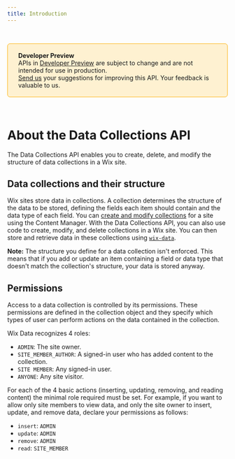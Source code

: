```yaml
---
title: Introduction
---
```


&nbsp;

<div style="background-color: #FEF1D1; padding: 18px 24px; border-radius: 6px; border: 1px solid #FDB10C; box-sizing: border-box; display: inline-block">
    <b>Developer Preview</b>
    <br/>
    <span>APIs in <a href="https://www.wix.com/velo/reference/api-overview/developer-preview">Developer Preview</a> are subject to change and are not intended for use in production.<br/><a href="mailto:velo-preview-feedback@wix.com">Send us</a> your suggestions for improving this API. Your feedback is valuable to us.</span>
</div>

&nbsp;

# About the Data Collections API

The Data Collections API enables you to create, delete, and modify the structure of data collections in a Wix site.

## Data collections and their structure
Wix sites store data in collections.
A collection determines the structure of the data to be stored, defining the fields each item should contain and the data type of each field.
You can [create and modify collections](https://support.wix.com/en/article/content-manager-creating-a-collection) for a site using the Content Manager.
With the Data Collections API, you can also use code to create, modify, and delete collections in a Wix site.
You can then store and retrieve data in these collections using [`wix-data`](https://www.wix.com/velo/reference/wix-data).

**Note:**
The structure you define for a data collection isn't enforced. This means that if you add or update an item containing a field or data type that doesn't match the collection's structure, your data is stored anyway.

## Permissions

Access to a data collection is controlled by its permissions. These permissions are defined in the collection object and they specify which types of user can perform actions on the data contained in the collection.

Wix Data recognizes 4 roles: 
* `ADMIN`: The site owner.
* `SITE_MEMBER_AUTHOR`: A signed-in user who has added content to the collection.
* `SITE MEMBER`: Any signed-in user.
* `ANYONE`: Any site visitor.

For each of the 4 basic actions (inserting, updating, removing, and reading content) the minimal role required must be set. For example, if you want to allow only site members to view data, and only the site owner to insert, update, and remove data, declare your permissions as follows:
* `insert`: `ADMIN`
* `update`: `ADMIN`
* `remove`: `ADMIN`
* `read`: `SITE_MEMBER`